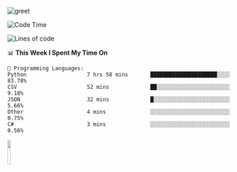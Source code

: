 ![greet](https://user-images.githubusercontent.com/44234583/146624354-9d461392-3676-4e7a-b12f-debc7319f53b.gif) 


<!--START_SECTION:waka-->
![Code Time](http://img.shields.io/badge/Code%20Time-378%20hrs%2054%20mins-blue)

![Lines of code](https://img.shields.io/badge/From%20Hello%20World%20I%27ve%20Written-653%20Thousand%20lines%20of%20code-blue)

📊 **This Week I Spent My Time On** 

```text
💬 Programming Languages: 
Python                   7 hrs 58 mins       █████████████████████░░░░   83.78% 
CSV                      52 mins             ██░░░░░░░░░░░░░░░░░░░░░░░   9.18% 
JSON                     32 mins             █░░░░░░░░░░░░░░░░░░░░░░░░   5.66% 
Other                    4 mins              ░░░░░░░░░░░░░░░░░░░░░░░░░   0.75% 
C#                       3 mins              ░░░░░░░░░░░░░░░░░░░░░░░░░   0.56%

```


<!--END_SECTION:waka-->
<img src="https://user-images.githubusercontent.com/44234583/191059235-95ebfce1-7fc7-4eee-baff-214d902e7c18.gif" width="12%"/>
